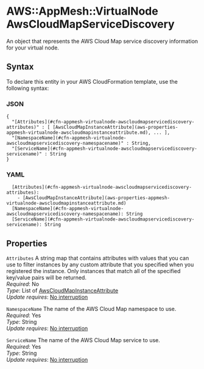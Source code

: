 # AWS::AppMesh::VirtualNode AwsCloudMapServiceDiscovery<a name="aws-properties-appmesh-virtualnode-awscloudmapservicediscovery"></a>

An object that represents the AWS Cloud Map service discovery information for your virtual node\.

## Syntax<a name="aws-properties-appmesh-virtualnode-awscloudmapservicediscovery-syntax"></a>

To declare this entity in your AWS CloudFormation template, use the following syntax:

### JSON<a name="aws-properties-appmesh-virtualnode-awscloudmapservicediscovery-syntax.json"></a>

```
{
  "[Attributes](#cfn-appmesh-virtualnode-awscloudmapservicediscovery-attributes)" : [ [AwsCloudMapInstanceAttribute](aws-properties-appmesh-virtualnode-awscloudmapinstanceattribute.md), ... ],
  "[NamespaceName](#cfn-appmesh-virtualnode-awscloudmapservicediscovery-namespacename)" : String,
  "[ServiceName](#cfn-appmesh-virtualnode-awscloudmapservicediscovery-servicename)" : String
}
```

### YAML<a name="aws-properties-appmesh-virtualnode-awscloudmapservicediscovery-syntax.yaml"></a>

```
  [Attributes](#cfn-appmesh-virtualnode-awscloudmapservicediscovery-attributes): 
    - [AwsCloudMapInstanceAttribute](aws-properties-appmesh-virtualnode-awscloudmapinstanceattribute.md)
  [NamespaceName](#cfn-appmesh-virtualnode-awscloudmapservicediscovery-namespacename): String
  [ServiceName](#cfn-appmesh-virtualnode-awscloudmapservicediscovery-servicename): String
```

## Properties<a name="aws-properties-appmesh-virtualnode-awscloudmapservicediscovery-properties"></a>

`Attributes`  <a name="cfn-appmesh-virtualnode-awscloudmapservicediscovery-attributes"></a>
A string map that contains attributes with values that you can use to filter instances by any custom attribute that you specified when you registered the instance\. Only instances that match all of the specified key/value pairs will be returned\.  
*Required*: No  
*Type*: List of [AwsCloudMapInstanceAttribute](aws-properties-appmesh-virtualnode-awscloudmapinstanceattribute.md)  
*Update requires*: [No interruption](https://docs.aws.amazon.com/AWSCloudFormation/latest/UserGuide/using-cfn-updating-stacks-update-behaviors.html#update-no-interrupt)

`NamespaceName`  <a name="cfn-appmesh-virtualnode-awscloudmapservicediscovery-namespacename"></a>
The name of the AWS Cloud Map namespace to use\.  
*Required*: Yes  
*Type*: String  
*Update requires*: [No interruption](https://docs.aws.amazon.com/AWSCloudFormation/latest/UserGuide/using-cfn-updating-stacks-update-behaviors.html#update-no-interrupt)

`ServiceName`  <a name="cfn-appmesh-virtualnode-awscloudmapservicediscovery-servicename"></a>
The name of the AWS Cloud Map service to use\.  
*Required*: Yes  
*Type*: String  
*Update requires*: [No interruption](https://docs.aws.amazon.com/AWSCloudFormation/latest/UserGuide/using-cfn-updating-stacks-update-behaviors.html#update-no-interrupt)